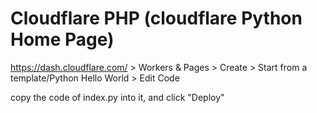 # Cloudflare PHP (cloudflare Python Home Page)

https://dash.cloudflare.com/  >
Workers & Pages > Create > Start from a template/Python Hello World > Edit Code

copy the code of index.py into it, and click "Deploy"
